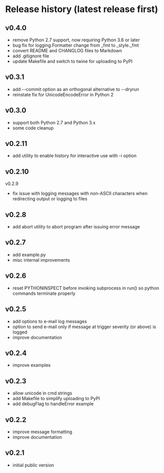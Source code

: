 # Release history (latest release first)

## v0.4.0
- remove Python 2.7 support, now requiring Python 3.6 or later
- bug fix for logging.Formatter change from _fmt to _style._fmt
- convert README and CHANGLOG files to Markdown
- add .gitignore file
- update Makefile and switch to twine for uploading to PyPI

## v0.3.1
- add --commit option as an orthogonal alternative to --dryrun
- reinstate fix for UnicodeEncodeError in Python 2

## v0.3.0
- support both Python 2.7 and Python 3.x
- some code cleanup

## v0.2.11
- add utility to enable history for interactive use with -i option

## v0.2.10
v0.2.9
- fix issue with logging messages with non-ASCII characters when redirecting output or logging to files

## v0.2.8
- add abort utility to abort program after issuing error message

## v0.2.7
- add example.py
- misc internal improvements

## v0.2.6
- reset PYTHONINSPECT before invoking subprocess in run() so python commands terminate properly

## v0.2.5
- add options to e-mail log messages
- option to send e-mail only if message at trigger severity (or above) is logged
- improve documentation

## v0.2.4
- improve examples

## v0.2.3
- allow unicode in cmd strings
- add Makefile to simplify uploading to PyPI
- add debugFlag to handleError example

## v0.2.2
- improve message formatting
- improve documentation

## v0.2.1
- initial public version
